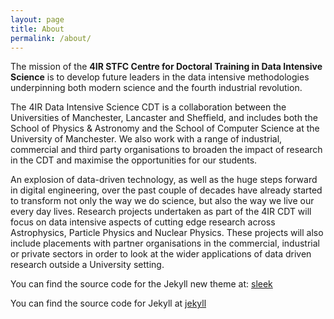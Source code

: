 ```yaml
---
layout: page
title: About
permalink: /about/
---
```


The mission of the **4IR STFC Centre for Doctoral Training in Data Intensive Science** is to develop future leaders in the data intensive methodologies underpinning both modern science and the fourth industrial revolution.

The 4IR Data Intensive Science CDT is a collaboration between the Universities of Manchester, Lancaster and Sheffield, and includes both the School of Physics & Astronomy and the School of Computer Science at the University of Manchester. We also work with a range of industrial, commercial and third party organisations to broaden the impact of research in the CDT and maximise the opportunities for our students.

An explosion of data-driven technology, as well as the huge steps forward in digital engineering, over the past couple of decades have already started to transform not only the way we do science, but also the way we live our every day lives. Research projects undertaken as part of the 4IR CDT will focus on data intensive aspects of cutting edge research across Astrophysics, Particle Physics and Nuclear Physics. These projects will also include placements with partner organisations in the commercial, industrial or private sectors in order to look at the wider applications of data driven research outside a University setting.



You can find the source code for the Jekyll new theme at:
[sleek](https://github.com/janczizikow/sleek)

You can find the source code for Jekyll at
[jekyll](https://github.com/jekyll/jekyll)
